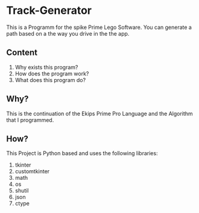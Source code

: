 # Track-Generator

This is a Programm for the spike Prime Lego Software.
You can generate a path based on a the way you drive in the the app.

## Content

1. Why exists this program?
2. How does the program work?
3. What does this program do?

## Why?

This is the continuation of the Ekips Prime Pro Language and the Algorithm that 
I programmed.

## How?

This Project is Python based and uses the following libraries:
1. tkinter
2. customtkinter
3. math
4. os 
5. shutil 
6. json
7. ctype